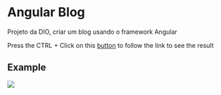 # Angular Blog
Projeto da DIO, criar um blog usando o framework Angular

<p>Press the CTRL + Click on this <a href="https://matheusbloize.github.io/dio-angular-blog/" target="_blank">button</a> to follow the link to see the result</p>

## Example
<img src="src/assets/thumb.gif">


